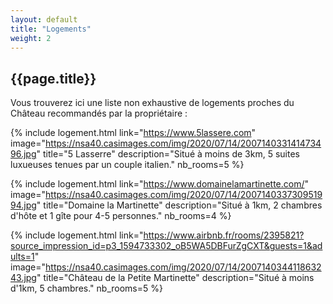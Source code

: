 ```yaml
---
layout: default
title: "Logements"
weight: 2
---
```


## {{page.title}}

Vous trouverez ici une liste non exhaustive de logements proches du Château recommandés par la propriétaire :

{% 
  include logement.html 
  link="https://www.5lassere.com" 
  image="https://nsa40.casimages.com/img/2020/07/14/200714033141473496.jpg" 
  title="5 Lasserre" 
  description="Situé à moins de 3km, 5 suites luxueuses tenues par un couple italien." 
  nb_rooms=5
%}


{% 
  include logement.html 
  link="https://www.domainelamartinette.com/" 
  image="https://nsa40.casimages.com/img/2020/07/14/200714033730951994.jpg" 
  title="Domaine la Martinette" 
  description="Situé à 1km, 2 chambres d'hôte et 1 gîte pour 4-5 personnes." 
  nb_rooms=4
%}

{% 
  include logement.html 
  link="https://www.airbnb.fr/rooms/2395821?source_impression_id=p3_1594733302_oB5WA5DBFurZgCXT&guests=1&adults=1" 
  image="https://nsa40.casimages.com/img/2020/07/14/200714034411863243.jpg" 
  title="Château de la Petite Martinette" 
  description="Situé à moins d'1km, 5 chambres." 
  nb_rooms=5
%}
